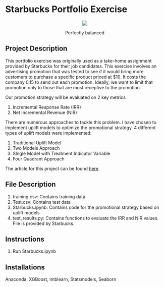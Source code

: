 # Starbucks Portfolio Exercise

<div align="center">
<img src=https://user-images.githubusercontent.com/39211262/81069276-46920200-8eff-11ea-8cf6-179b3df8d0aa.png" >
<p>Perfectly balanced</p>
</div>

## Project Description
This portfolio exercise was originally used as a take-home assignment provided by Starbucks for their job candidates. This exercise involves an advertising promotion that was tested to see if it would bring more customers to purchase a specific product priced at $10. It costs the company 0.15 to send out each promotion. Ideally, we want to limit that promotion only to those that are most receptive to the promotion.

Our promotion strategy will be evaluated on 2 key metrics
1. Incremental Response Rate (IRR)
2. Net Incremental Revenue (NIR)

There are numerous approaches to tackle this problem. I have chosen to implement uplift models to optimize the promotional strategy. 4 different types of uplift models were implemented:

1. Traditional Uplift Model
2. Two Models Approach
3. SIngle Model with Treatment Indicator Variable
4. Four Quadrant Approach

The article for this project can be found [here](https://medium.com/datadriveninvestor/simple-machine-learning-techniques-to-improve-your-marketing-strategy-demystifying-uplift-models-dc4fb3f927a2).

## File Description
1. training.csv: Contains training data
2. Test.csv: Contains test data
3. Starbucks.ipynb: Contains code for the promotional strategy based on uplift models
4. test_results.py: Contains functions to evaluate the IRR and NIR values. File is provided by Starbucks.

## Instructions
1. Run Starbucks.ipynb

## Installations
Anaconda, XGBoost, Imblearn, Statsmodels, Seaborn
